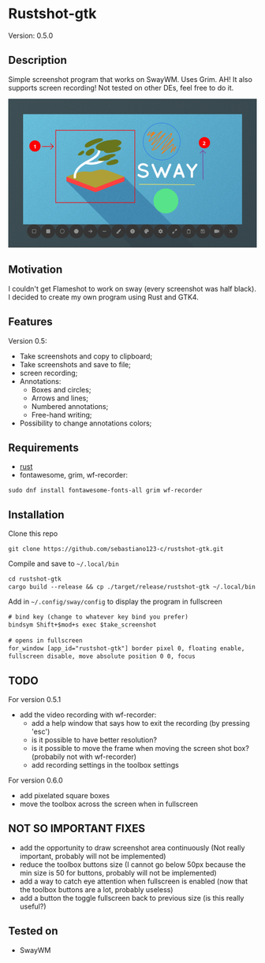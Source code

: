 # Rustshot-gtk
Version: 0.5.0

## Description
Simple screenshot program that works on SwayWM. 
Uses Grim. AH! It also supports screen recording!
Not tested on other DEs, feel free to do it.

![image](./images/capture1.png)

## Motivation
I couldn't get Flameshot to work on sway (every screenshot was half black). 
I decided to create my own program using Rust and GTK4.

## Features
Version 0.5:
- Take screenshots and copy to clipboard;
- Take screenshots and save to file;
- screen recording;
- Annotations:
    - Boxes and circles;
    - Arrows and lines;
    - Numbered annotations;
    - Free-hand writing;
- Possibility to change annotations colors;

## Requirements
- [rust](https://doc.rust-lang.org/book/ch01-01-installation.html) 
- fontawesome, grim, wf-recorder:
```{bash}
sudo dnf install fontawesome-fonts-all grim wf-recorder
```

## Installation
Clone this repo 

```{bash}
git clone https://github.com/sebastiano123-c/rustshot-gtk.git
```

Compile and save to `~/.local/bin` 
```{bash}
cd rustshot-gtk
cargo build --release && cp ./target/release/rustshot-gtk ~/.local/bin 
```

Add in `~/.config/sway/config` to display the program in fullscreen
```{bash}
# bind key (change to whatever key bind you prefer)
bindsym Shift+$mod+s exec $take_screenshot

# opens in fullscreen
for_window [app_id="rustshot-gtk"] border pixel 0, floating enable, fullscreen disable, move absolute position 0 0, focus
```

## TODO
For version 0.5.1 
- add the video recording with wf-recorder:
    - add a help window that says how to exit the recording (by pressing 'esc')
    - is it possible to have better resolution?
    - is it possible to move the frame when moving the screen shot box? (probabily not with wf-recorder)
    - add recording settings in the toolbox settings
    
For version 0.6.0
- add pixelated square boxes
- move the toolbox across the screen when in fullscreen 

## NOT SO IMPORTANT FIXES
- add the opportunity to draw screenshot area continuously (Not really important, probably will not be implemented)
- reduce the toolbox buttons size (I cannot go below 50px because the min size is 50 for buttons, probably will not be implemented)
- add a way to catch eye attention when fullscreen is enabled (now that the toolbox buttons are a lot, probably useless)
- add a button the toggle fullscreen back to previous size (is this really useful?)

## Tested on
- SwayWM
